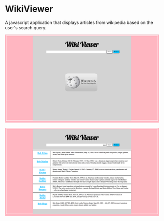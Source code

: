 # WikiViewer
A javascript application that displays articles from wikipedia based on the user's search query.


![Display Screen](home.png)

![Display Screen](bob.png)
